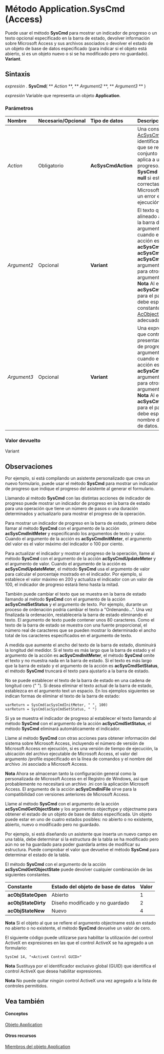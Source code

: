 

# Método Application.SysCmd (Access)

Puede usar el método  **SysCmd** para mostrar un indicador de progreso o un texto opcional especificado en la barra de estado, devolver información sobre Microsoft Access y sus archivos asociados o devolver el estado de un objeto de base de datos especificado (para indicar si el objeto está abierto, si es un objeto nuevo o si se ha modificado pero no guardado). **Variant**.
 


## Sintaxis

 *expresión*  . **SysCmd**( ** *Action* **, ** *Argument2* **, ** *Argument3* ** )
 

 
 *expresión*  Variable que representa un objeto **Application**.
 

 

### Parámetros



|**Nombre**|**Necesario/Opcional**|**Tipo de datos**|**Descripción**|
|:-----|:-----|:-----|:-----|
| _Action_|Obligatorio|**AcSysCmdAction**|Una constante  ** [AcSysCmdAction](a2879d50-9845-40b0-9e51-a022340c664b.md)** que identifica el tipo de acción que se realizará. Este conjunto de constantes se aplica a un indicador de progreso. El método **SysCmd** devuelve un valor **null** si estas acciones son correctas. De lo contrario, Microsoft Access genera un error en tiempo de ejecución.|
| _Argument2_|Opcional|**Variant**|El texto que aparecerá alineado a la izquierda en la barra de estado. Este argumento es necesario cuando el argumento de la acción es  **acSysCmdInitMeter**, **acSysCmdUpdateMeter** o **acSysCmdSetStatus**. Este argumento no es válido para otros valores del argumento de la acción. **Nota**  Al especificar el valor  **acSysCmdGetObjectState** para el parámetro Action, debe especificar la constante ** [AcObjectType](157a8d35-2b27-4f62-8e74-525043f6ec71.md)** adecuada. |
| _Argument3_|Opcional|**Variant**|Una expresión numérica que controla la presentación del indicador de progreso. Este argumento es necesario cuando el argumento de la acción es  **acSysCmdInitMeter**. Este argumento no es válido para otros valores del argumento de la acción. **Nota**  Al especificar el valor  **acSysCmdGetObjectState** para el parametro Action, debe especificar el nombre del objeto de base de datos. |

### Valor devuelto

Variant
 

 

## Observaciones

Por ejemplo, si está compilando un asistente personalizado que crea un nuevo formulario, puede usar el método  **SysCmd** para mostrar un indicador de progreso que indique el progreso del asistente al generar el formulario.
 

 
Llamando al método  **SysCmd** con las distintas acciones de indicador de progreso puede mostrar un indicador de progreso en la barra de estado para una operación que tiene un número de pasos o una duración determinados y actualizarlo para mostrar el progreso de la operación.
 

 
Para mostrar un indicador de progreso en la barra de estado, primero debe llamar al método  **SysCmd** con el argumento de la acción **acSysCmdInitMeter** y especificando los argumentos de texto y valor. Cuando el argumento de la acción es **acSysCmdInitMeter**, el argumento del valor es el valor máximo del indicador o 100 por ciento.
 

 
Para actualizar el indicador y mostrar el progreso de la operación, llame al método  **SysCmd** con el argumento de la acción **acSysCmdUpdateMeter** y el argumento de valor. Cuando el argumento de la acción es **acSysCmdUpdateMeter**, el método **SysCmd** usa el argumento de valor para calcular el porcentaje mostrado en el indicador. Por ejemplo, si establece el valor máximo en 200 y actualiza el indicador con un valor de 100, el indicador de progreso estará lleno hasta la mitad.
 

 
También puede cambiar el texto que se muestra en la barra de estado llamando al método  **SysCmd** con el argumento de la acción **acSysCmdSetStatus** y el argumento de texto. Por ejemplo, durante un proceso de ordenación podría cambiar el texto a "Ordenando...". Una vez finalizada la ordenación, restablecería la barra de estado eliminando el texto. El argumento de texto puede contener unos 80 caracteres. Como el texto de la barra de estado se muestra con una fuente proporcional, el número real de caracteres que se pueden mostrar lo determinado el ancho total de los caracteres especificados en el argumento de texto.
 

 
A medida que aumente el ancho del texto de la barra de estado, disminuirá la longitud del medidor. Si el texto es más largo que la barra de estado y el argumento de la acción es  **acSysCmdInitMeter**, el método **SysCmd** omite el texto y no muestra nada en la barra de estado. Si el texto es más largo que la barra de estado y el argumento de la acción es **acSysCmdSetStatus**, el método **SysCmd** truncará el texto para ajustarlo a la barra de estado.
 

 
No se puede establecer el texto de la barra de estado en una cadena de longitud cero (" "). Si desea eliminar el texto actual de la barra de estado, establezca en el argumento text un espacio. En los ejemplos siguientes se indican formas de eliminar el texto de la barra de estado:
 

 



```
varReturn = SysCmd(acSysCmdInitMeter, " ", 100) 
varReturn = SysCmd(acSysCmdSetStatus, " ")
```

Si ya se muestra el indicador de progreso al establecer el texto llamando al método  **SysCmd** con el argumento de la acción **acSysCmdSetStatus**, el método **SysCmd** eliminará automáticamente el indicador.
 

 
Llame al método  **SysCmd** con otras acciones para obtener información del sistema sobre Microsoft Access, incluyendo el número de versión de Microsoft Access en ejecución, si es una versión de tiempo de ejecución, la ubicación del archivo ejecutable de Microsoft Access, el valor del argumento /profile especificado en la línea de comandos y el nombre del archivo .ini asociado a Microsoft Access.
 

 

 **Nota**  Ahora se almacenan tanto la configuración general como la personalizada de Microsoft Access en el Registro de Windows, así que probablemente no necesitará un archivo .ini con la aplicación Microsoft Access. El argumento de la acción  **acSysCmdIniFile** sirve para la compatibilidad con versiones anteriores de Microsoft Access.
 

Llame al método  **SysCmd** con el argumento de la acción **acSysCmdGetObjectState** y los argumentos objecttype y objectname para obtener el estado de un objeto de base de datos especificada. Un objeto puede estar en uno de cuatro estados posibles: no abierto o no existente, abierto, nuevo o modificado pero no guardado.
 

 
Por ejemplo, si está diseñando un asistente que inserta un nuevo campo en una tabla, debe determinar si la estructura de la tabla se ha modificado pero aún no se ha guardado para poder guardarla antes de modificar su estructura. Puede comprobar el valor que devuelve el método  **SysCmd** para determinar el estado de la tabla.
 

 
El método  **SysCmd** con el argumento de la acción **acSysCmdGetObjectState** puede devolver cualquier combinación de las siguientes constantes.
 

 


|**Constante**|**Estado del objeto de base de datos**|**Valor**|
|:-----|:-----|:-----|
|**acObjStateOpen**|Abierto|1|
|**acObjStateDirty**|Diseño modificado y no guardado|2|
|**acObjStateNew**|Nuevo|4|

 **Nota**  Si el objeto al que se refiere el argumento objectname está en estado no abierto o no existente, el método  **SysCmd** devuelve un valor de cero.
 

El siguiente código puede utilizarse para habilitar la utilización del control ActiveX en expresiones en las que el control ActiveX se ha agregado a un formulario:
 

 



```
SysCmd 14, "<ActiveX Control GUID>" 

```


 **Nota**  Sustituya <ActiveX Control GUID> por el identificador exclusivo global (GUID) que identifica el control ActiveX que desea habilitar expresiones.
 


 **Nota**  No puede quitar ningún control ActiveX una vez agregado a la lista de controles permitidos.
 


## Vea también


#### Conceptos


 
 [Objeto Application](aefb0713-97e6-e2c7-e530-8fd2e1316a55.md)
#### Otros recursos


 
 [Miembros del objeto Application](3ab5276c-d52a-72a9-244c-ec92ead48811.md)